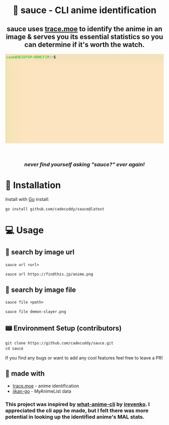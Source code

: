 <h1 align="center"> 🥫 sauce - CLI anime identification

<h2 align="center"> sauce uses <a href="https://soruly.github.io/trace.moe-api/#/">trace.moe</a> to identify the anime in an image & serves you its essential statistics so you can determine if it's worth the watch. </h2>

<p align="center">
  <img src="https://github.com/cadecuddy/sauce/blob/main/resources/demo.gif" alt="demo" />
</p>

<br>

<h3 align="center"> <i>never find yourself asking <b>"sauce?"</b> ever again!</i>

# 🔧 Installation

Install with [Go](https://go.dev/) install:
```bash
go install github.com/cadecuddy/sauce@latest
```

# 💻 Usage

## 🔗 search by image url
`sauce url <url>`
```bash
sauce url https://findthis.jp/anime.png
```

## 📂 search by image file
`sauce file <path>`
```bash
sauce file demon-slayer.png
```

## 📟 Environment Setup (contributors)

`git clone https://github.com/cadecuddy/sauce.git` <br>
`cd sauce` <br>

If you find any bugs or want to add any cool features feel free to leave a PR!

## 🤝 made with
* [trace.moe](https://soruly.github.io/trace.moe-api/#/) - anime identification
* [jikan-go](https://github.com/darenliang/jikan-go) - MyAnimeList data

### This project was inspired by [what-anime-cli](https://github.com/irevenko/what-anime-cli/) by [irevenko](https://github.com/irevenko). I appreciated the cli app he made, but I felt there was more potential in looking up the identified anime's MAL stats.

